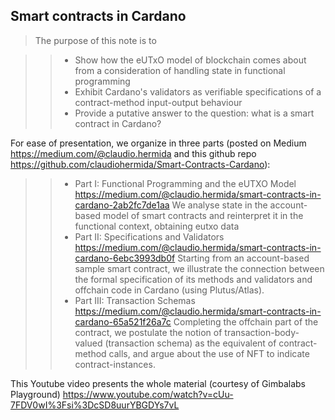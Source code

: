 ## Smart contracts in Cardano

> The purpose of this note is to

>> - Show how the eUTxO model of blockchain comes about from a consideration of handling state in functional programming
>> - Exhibit Cardano's validators as verifiable specifications of a contract-method input-output behaviour
>> - Provide a putative answer to the question: what is a smart contract in Cardano?

For ease of presentation, we organize in three parts (posted on Medium https://medium.com/@claudio.hermida and this github repo https://github.com/claudiohermida/Smart-Contracts-Cardano):

>>   - Part I: Functional Programming and the eUTXO Model  https://medium.com/@claudio.hermida/smart-contracts-in-cardano-2ab2fc7de1aa
>    We analyse state in the account-based model of smart contracts and reinterpret it in the functional context, obtaining eutxo data
>>   - Part II: Specifications and Validators https://medium.com/@claudio.hermida/smart-contracts-in-cardano-6ebc3993db0f
>    Starting from an account-based sample smart contract, we illustrate the connection between the formal specification of its methods and validators and offchain code in Cardano (using Plutus/Atlas).
>>   - Part III: Transaction Schemas https://medium.com/@claudio.hermida/smart-contracts-in-cardano-65a521f26a7c
>    Completing the offchain part of the contract, we postulate the notion of transaction-body-valued (transaction schema) as the equivalent of contract-method calls, and argue about the use of NFT to indicate contract-instances.

This Youtube video presents the whole material (courtesy of Gimbalabs Playground) 
https://www.youtube.com/watch?v=cUu-7FDV0wI%3Fsi%3DcSD8uurYBGDYs7vL
